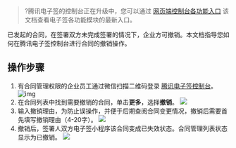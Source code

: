 >?腾讯电子签的控制台正在升级中，您可以通过 [网页端控制台各功能入口](https://cloud.tencent.com/document/product/1323/90345) 该文档查看电子签各功能模块的最新入口。

已发起的合同，在签署双方未完成签署的情况下，企业方可撤销。本文档指导您如何在腾讯电子签控制台进行合同的撤销操作。

## 操作步骤
1. 有合同管理权限的企业员工通过微信扫描二维码登录 [腾讯电子签控制台](https://ess.tencent.cn/)。
![img](https://main.qcloudimg.com/raw/76e8f4a498372d70edb95505262dee21.png)
2. 在合同列表中找到需要撤销的合同，单击**更多**，选择**撤销**。
![](https://qcloudimg.tencent-cloud.cn/raw/2ce29275f5bf1c0c7750816d5825ee90.png)
3. 输入撤销理由，为防止误操作，并便于后期查阅合同变更情况，撤销后需要首先填写撤销理由（4-20字）。
![](https://qcloudimg.tencent-cloud.cn/raw/9cd922f8e35b31481944503b2e215498.png)
4. 撤销后，签署人双方电子签小程序该合同变成已失效状态。合同管理列表状态显示为已撤销。
![](https://qcloudimg.tencent-cloud.cn/raw/d04c8bbccac79d88dc07ae1ef8a33415.png)
